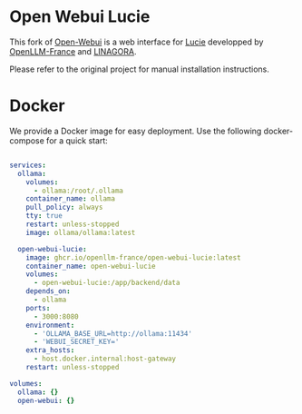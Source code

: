 # Open Webui Lucie

This fork of [Open-Webui](https://github.com/open-webui/open-webui) is a web interface for [Lucie](lucie.chat) developped by [OpenLLM-France](https://github.com/OpenLLM-France) and [LINAGORA](https://linagora.com).

Please refer to the original project for manual installation instructions.

# Docker

We provide a Docker image for easy deployment. Use the following docker-compose for a quick start:

```yaml

services:
  ollama:
    volumes:
      - ollama:/root/.ollama
    container_name: ollama
    pull_policy: always
    tty: true
    restart: unless-stopped
    image: ollama/ollama:latest

  open-webui-lucie:
    image: ghcr.io/openllm-france/open-webui-lucie:latest
    container_name: open-webui-lucie
    volumes:
      - open-webui-lucie:/app/backend/data
    depends_on:
      - ollama
    ports:
      - 3000:8080
    environment:
      - 'OLLAMA_BASE_URL=http://ollama:11434'
      - 'WEBUI_SECRET_KEY='
    extra_hosts:
      - host.docker.internal:host-gateway
    restart: unless-stopped

volumes:
  ollama: {}
  open-webui: {}

```